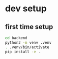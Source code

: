 # dev setup

## first time setup
```bash
cd backend
python3 -m venv .venv
. .venv/bin/activate
pip install -e .
```

